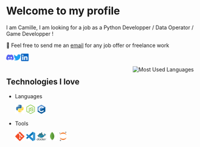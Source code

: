 # Welcome to my profile

 I am Camille, I am looking for a job as a Python Developper / Data Operator / Game Developper !

💼  Feel free to send me an [email](mailto:camille.deneef@gmail.com) for any job offer or freelance work

<a href="https://discordapp.com/users/161250081264107520">
  <img align="left" alt="Discord" width="20px" src="assets/icons/socials/discord.svg" />
</a>
<a href="https://twitter.com/kaaygu">
  <img align="left" alt="Twitter" width="20px" src="assets/icons/socials/twitter.svg" />
</a>
<a href="https://www.linkedin.com/in/camille-de-neef-60890a2b/">
  <img align="left" alt="LinkedIn" width="20px" src="assets/icons/socials/linkedin.svg" />
</a>
<br />
<br />

<img align="right" alt= "Most Used Languages" src="https://github-readme-stats.vercel.app/api/top-langs/?username=kaygu&layout=compact&hide=jupyter%20notebook" />

## Technologies I love

- Languages
  <div>

    <code><img height="25" alt="Python" src="assets/icons/py.svg"></code>
    <code><img height="25" alt="NodeJS" src="assets/icons/nodejs.svg"></code>
    <code><img height="25" alt="C" src="assets/icons/c.svg"></code>
  </div>
- Tools
  <div>

    <code><img height="25" alt="Git" src="assets/icons/git.svg"></code>
    <code><img height="25" alt="Visual Studio Code" src="assets/icons/vscode.svg"></code>
    <code><img height="25" alt="Docker" src="assets/icons/docker.svg"></code>
    <code><img height="25" alt="MongoDB" src="assets/icons/mongodb.svg"></code>
    <code><img height="25" alt="Jupyter" src="assets/icons/jupyter.svg"></code>
  </div>